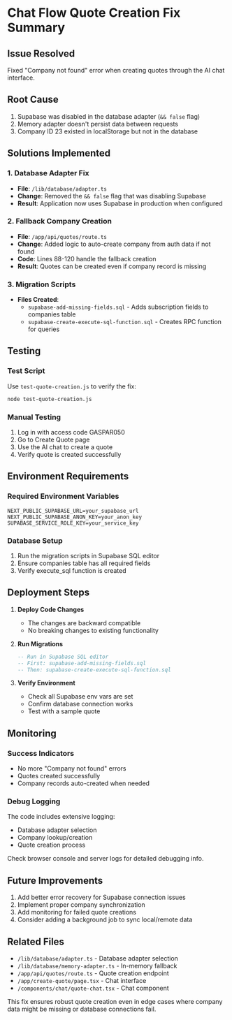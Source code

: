 # Chat Flow Quote Creation Fix Summary

## Issue Resolved
Fixed "Company not found" error when creating quotes through the AI chat interface.

## Root Cause
1. Supabase was disabled in the database adapter (`&& false` flag)
2. Memory adapter doesn't persist data between requests
3. Company ID 23 existed in localStorage but not in the database

## Solutions Implemented

### 1. Database Adapter Fix
- **File**: `/lib/database/adapter.ts`
- **Change**: Removed the `&& false` flag that was disabling Supabase
- **Result**: Application now uses Supabase in production when configured

### 2. Fallback Company Creation
- **File**: `/app/api/quotes/route.ts`
- **Change**: Added logic to auto-create company from auth data if not found
- **Code**: Lines 88-120 handle the fallback creation
- **Result**: Quotes can be created even if company record is missing

### 3. Migration Scripts
- **Files Created**:
  - `supabase-add-missing-fields.sql` - Adds subscription fields to companies table
  - `supabase-create-execute-sql-function.sql` - Creates RPC function for queries

## Testing

### Test Script
Use `test-quote-creation.js` to verify the fix:
```bash
node test-quote-creation.js
```

### Manual Testing
1. Log in with access code GASPAR050
2. Go to Create Quote page
3. Use the AI chat to create a quote
4. Verify quote is created successfully

## Environment Requirements

### Required Environment Variables
```env
NEXT_PUBLIC_SUPABASE_URL=your_supabase_url
NEXT_PUBLIC_SUPABASE_ANON_KEY=your_anon_key
SUPABASE_SERVICE_ROLE_KEY=your_service_key
```

### Database Setup
1. Run the migration scripts in Supabase SQL editor
2. Ensure companies table has all required fields
3. Verify execute_sql function is created

## Deployment Steps

1. **Deploy Code Changes**
   - The changes are backward compatible
   - No breaking changes to existing functionality

2. **Run Migrations**
   ```sql
   -- Run in Supabase SQL editor
   -- First: supabase-add-missing-fields.sql
   -- Then: supabase-create-execute-sql-function.sql
   ```

3. **Verify Environment**
   - Check all Supabase env vars are set
   - Confirm database connection works
   - Test with a sample quote

## Monitoring

### Success Indicators
- No more "Company not found" errors
- Quotes created successfully
- Company records auto-created when needed

### Debug Logging
The code includes extensive logging:
- Database adapter selection
- Company lookup/creation
- Quote creation process

Check browser console and server logs for detailed debugging info.

## Future Improvements

1. Add better error recovery for Supabase connection issues
2. Implement proper company synchronization
3. Add monitoring for failed quote creations
4. Consider adding a background job to sync local/remote data

## Related Files
- `/lib/database/adapter.ts` - Database adapter selection
- `/lib/database/memory-adapter.ts` - In-memory fallback
- `/app/api/quotes/route.ts` - Quote creation endpoint
- `/app/create-quote/page.tsx` - Chat interface
- `/components/chat/quote-chat.tsx` - Chat component

This fix ensures robust quote creation even in edge cases where company data might be missing or database connections fail.